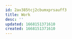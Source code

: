 ```yaml
---
id: 2av385tcj2cbumxprsauff3
title: Work
desc: ''
updated: 1668151371610
created: 1668151371610
---
```

